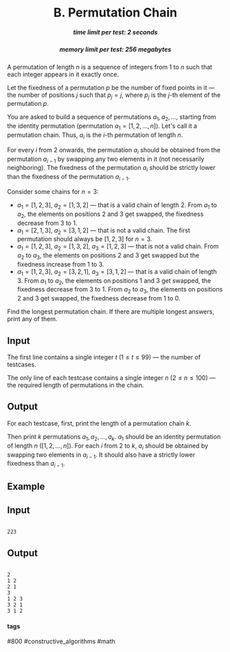 <h1 style='text-align: center;'> B. Permutation Chain</h1>

<h5 style='text-align: center;'>time limit per test: 2 seconds</h5>
<h5 style='text-align: center;'>memory limit per test: 256 megabytes</h5>

A permutation of length $n$ is a sequence of integers from $1$ to $n$ such that each integer appears in it exactly once.

Let the fixedness of a permutation $p$ be the number of fixed points in it — the number of positions $j$ such that $p_j = j$, where $p_j$ is the $j$-th element of the permutation $p$.

You are asked to build a sequence of permutations $a_1, a_2, \dots$, starting from the identity permutation (permutation $a_1 = [1, 2, \dots, n]$). Let's call it a permutation chain. Thus, $a_i$ is the $i$-th permutation of length $n$.

For every $i$ from $2$ onwards, the permutation $a_i$ should be obtained from the permutation $a_{i-1}$ by swapping any two elements in it (not necessarily neighboring). The fixedness of the permutation $a_i$ should be strictly lower than the fixedness of the permutation $a_{i-1}$.

Consider some chains for $n = 3$:

* $a_1 = [1, 2, 3]$, $a_2 = [1, 3, 2]$ — that is a valid chain of length $2$. From $a_1$ to $a_2$, the elements on positions $2$ and $3$ get swapped, the fixedness decrease from $3$ to $1$.
* $a_1 = [2, 1, 3]$, $a_2 = [3, 1, 2]$ — that is not a valid chain. The first permutation should always be $[1, 2, 3]$ for $n = 3$.
* $a_1 = [1, 2, 3]$, $a_2 = [1, 3, 2]$, $a_3 = [1, 2, 3]$ — that is not a valid chain. From $a_2$ to $a_3$, the elements on positions $2$ and $3$ get swapped but the fixedness increase from $1$ to $3$.
* $a_1 = [1, 2, 3]$, $a_2 = [3, 2, 1]$, $a_3 = [3, 1, 2]$ — that is a valid chain of length $3$. From $a_1$ to $a_2$, the elements on positions $1$ and $3$ get swapped, the fixedness decrease from $3$ to $1$. From $a_2$ to $a_3$, the elements on positions $2$ and $3$ get swapped, the fixedness decrease from $1$ to $0$.

Find the longest permutation chain. If there are multiple longest answers, print any of them.

## Input

The first line contains a single integer $t$ ($1 \le t \le 99$) — the number of testcases.

The only line of each testcase contains a single integer $n$ ($2 \le n \le 100$) — the required length of permutations in the chain.

## Output

For each testcase, first, print the length of a permutation chain $k$.

Then print $k$ permutations $a_1, a_2, \dots, a_k$. $a_1$ should be an identity permutation of length $n$ ($[1, 2, \dots, n]$). For each $i$ from $2$ to $k$, $a_i$ should be obtained by swapping two elements in $a_{i-1}$. It should also have a strictly lower fixedness than $a_{i-1}$.

## Example

## Input


```

223
```
## Output


```

2
1 2
2 1
3
1 2 3
3 2 1
3 1 2

```


#### tags 

#800 #constructive_algorithms #math 
